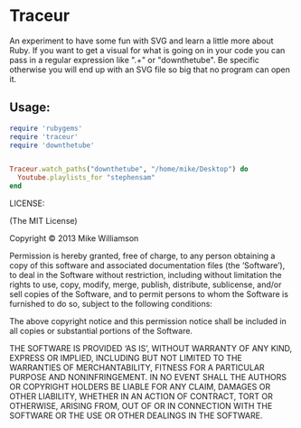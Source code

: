 Traceur
==========

An experiment to have some fun with SVG and learn a little more
about Ruby.
If you want to get a visual for what is going on in your code you can
pass in a regular expression like ".+" or "downthetube".
Be specific otherwise you will end up with an SVG file so big
that no program can open it.

Usage:
------

```ruby
require 'rubygems'
require 'traceur'
require 'downthetube'


Traceur.watch_paths("downthetube", "/home/mike/Desktop") do
  Youtube.playlists_for "stephensam"
end
```


LICENSE:

(The MIT License)

Copyright © 2013 Mike Williamson


Permission is hereby granted, free of charge, to any person obtaining a copy of
this software and associated documentation files (the ‘Software’), to deal in
the Software without restriction, including without limitation the rights to
use, copy, modify, merge, publish, distribute, sublicense, and/or sell copies
of the Software, and to permit persons to whom the Software is furnished to do
so, subject to the following conditions:

The above copyright notice and this permission notice shall be included in all
copies or substantial portions of the Software.

THE SOFTWARE IS PROVIDED ‘AS IS’, WITHOUT WARRANTY OF ANY KIND, EXPRESS OR
IMPLIED, INCLUDING BUT NOT LIMITED TO THE WARRANTIES OF MERCHANTABILITY, FITNESS
FOR A PARTICULAR PURPOSE AND NONINFRINGEMENT. IN NO EVENT SHALL THE AUTHORS OR
COPYRIGHT HOLDERS BE LIABLE FOR ANY CLAIM, DAMAGES OR OTHER LIABILITY, WHETHER
IN AN ACTION OF CONTRACT, TORT OR OTHERWISE, ARISING FROM, OUT OF OR IN
CONNECTION WITH THE SOFTWARE OR THE USE OR OTHER DEALINGS IN THE SOFTWARE. 

